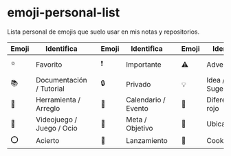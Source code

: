 # emoji-personal-list   

Lista personal de emojis que suelo usar en mis notas y repositorios.  

| Emoji | Identifica | | Emoji | Identifica | | Emoji | Identifica | | Emoji | Identifica |
|-------|----------|-|-------|----------|-|-------|----------|-|-------|----------|
| ⭐ | Favorito | | ❗️ | Importante | | ⚠ | Advertencia | | 📢 | Anuncio / Aviso |
| 📚 | Documentación / Tutorial | | 🔒 | Privado | | 💡 | Idea / Sugerencia | | 💬 | Comentario / Conversación |
| 🔧 | Herramienta / Arreglo | | 📅 | Calendario / Evento | | 🔴 | Diferenciador rojo | | 🔵 | Diferenciador azul |
| 🎲 | Videojuego / Juego / Ocio | | 🏁 | Meta / Objetivo | | 📍 | Ubicación | | ❌ | Fallo |
| ⭕ | Acierto | | 🚀 | Lanzamiento | | 🍪️ | Cookie | | 🔗 | Enlace |
